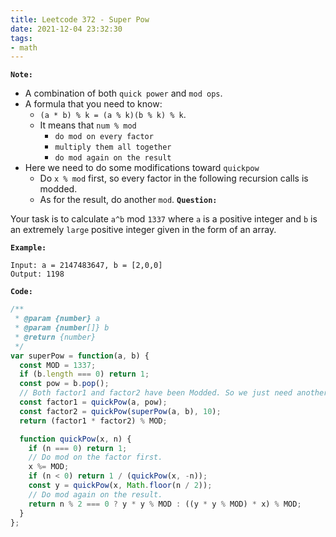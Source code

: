 ```yaml
---
title: Leetcode 372 - Super Pow
date: 2021-12-04 23:32:30
tags:
- math
---
```

**`Note:`**
- A combination of both `quick power` and `mod ops`.
- A formula that you need to know:
  - `(a * b) % k = (a % k)(b % k) % k`.
  - It means that `num % mod`
    - `do mod on every factor`
    - `multiply them all together`
    - `do mod again on the result`
- Here we need to do some modifications toward `quickpow`
  - Do `x % mod` first, so every factor in the following recursion calls is modded.
  - As for the result, do another `mod`.
**`Question:`**

Your task is to calculate `a^b` mod `1337` where `a` is a positive integer and `b` is an extremely `large` positive integer given in the form of an array.

**`Example:`**
```
Input: a = 2147483647, b = [2,0,0]
Output: 1198
```

**`Code:`**
```javascript
/**
 * @param {number} a
 * @param {number[]} b
 * @return {number}
 */
var superPow = function(a, b) {
  const MOD = 1337;
  if (b.length === 0) return 1;
  const pow = b.pop();
  // Both factor1 and factor2 have been Modded. So we just need another MOD for the result.
  const factor1 = quickPow(a, pow);
  const factor2 = quickPow(superPow(a, b), 10);
  return (factor1 * factor2) % MOD;

  function quickPow(x, n) {
    if (n === 0) return 1;
    // Do mod on the factor first.
    x %= MOD;
    if (n < 0) return 1 / (quickPow(x, -n));
    const y = quickPow(x, Math.floor(n / 2));
    // Do mod again on the result.
    return n % 2 === 0 ? y * y % MOD : ((y * y % MOD) * x) % MOD;
  }
};
```